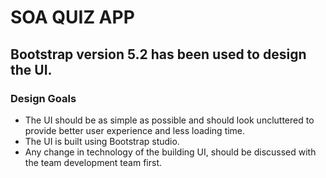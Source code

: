 # SOA QUIZ APP
## Bootstrap version 5.2 has been used to design the UI.
### Design Goals
- The UI should be as simple as possible and should look uncluttered to provide better user experience and less loading time.
- The UI is built using Bootstrap studio.
- Any change in technology of the building UI, should be discussed with the team development team first.